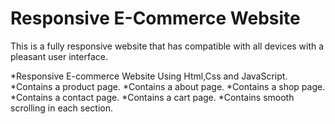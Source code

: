 # Responsive E-Commerce Website
This is a fully responsive website that has compatible with all devices with a pleasant user interface.

*Responsive E-commerce Website Using Html,Css and JavaScript.
*Contains a product page.
*Contains a about page.
*Contains a shop page.
*Contains a contact page.
*Contains a cart page.
*Contains smooth scrolling in each section.
